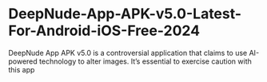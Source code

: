 # DeepNude-App-APK-v5.0-Latest-For-Android-iOS-Free-2024
DeepNude App APK v5.0 is a controversial application that claims to use AI-powered technology to alter images. It’s essential to exercise caution with this app

